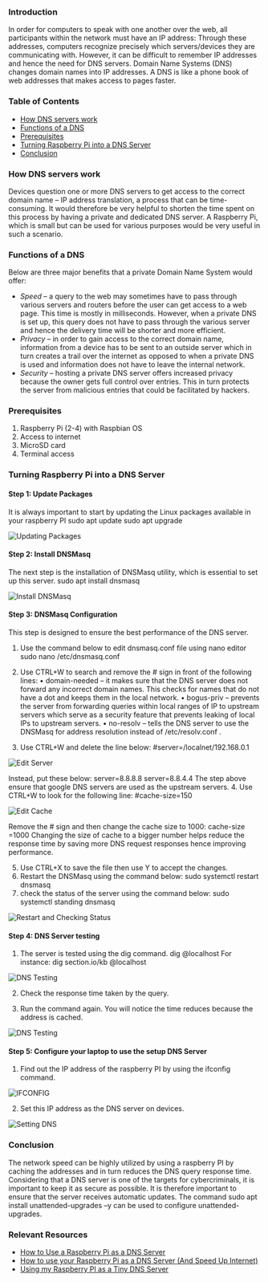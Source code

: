### Introduction

In order for computers to speak with one another over the web, all participants within the network must have an IP address: Through these addresses, computers recognize precisely which servers/devices they are communicating with. However, it can be difficult to remember IP addresses and hence the need for DNS servers. Domain Name Systems (DNS) changes domain names into IP addresses. A DNS is like a phone book of web addresses that makes access to pages faster. 

### Table of Contents
- [How DNS servers work](#how-dns-servers-work)
- [Functions of a DNS](#functions-of-a-dns)
- [Prerequisites](#prerequisites)
- [Turning Raspberry Pi into a DNS Server](#turning-raspberry-pi-into-a-dns-server)
- [Conclusion](#conclusion)

### How DNS servers work

Devices question one or more DNS servers to get access to the correct domain name – IP address translation, a process that can be time-consuming. It would therefore be very helpful to shorten the time spent on this process by having a private and dedicated DNS server. A Raspberry Pi, which is small but can be used for various purposes would be very useful in such a scenario.

### Functions of a DNS

Below are three major benefits that a private Domain Name System would offer:
- *Speed* – a query to the web may sometimes have to pass through various servers and routers before the user can get access to a web page. This time is mostly in milliseconds. However, when a private DNS is set up, this query does not have to pass through the various server and hence the delivery time will be shorter and more efficient.
- *Privacy* – in order to gain access to the correct domain name, information from a device has to be sent to an outside server which in turn creates a trail over the internet as opposed to when a private DNS is used and information does not have to leave the internal network.
- *Security* – hosting a private DNS server offers increased privacy because the owner gets full control over entries. This in turn protects the server from malicious entries that could be facilitated by hackers.

### Prerequisites

1.	Raspberry Pi (2-4) with Raspbian OS
2.	Access to internet
3.	MicroSD card
4.	Terminal access

### Turning Raspberry Pi into a DNS Server 

#### Step 1: Update Packages

It is always important to start by updating the Linux packages available in your raspberry PI
sudo apt update
sudo apt upgrade

![ Updating Packages](/engineering-education/setting-up-a-private-dns-server-with-raspberry-pi/update.png) 

#### Step 2: Install DNSMasq
The next step is the installation of DNSMasq utility, which is essential to set up this server.
sudo apt install dnsmasq
 
![ Install DNSMasq ](/engineering-education/setting-up-a-private-dns-server-with-raspberry-pi/install_dnsmasq.png)

#### Step 3: DNSMasq Configuration

This step is designed to ensure the best performance of the DNS server.
1.	Use the command below to edit dnsmasq.conf file using nano editor
sudo nano /etc/dnsmasq.conf
2.	Use CTRL+W to search and remove the # sign in front of the following lines:
•	domain-needed – it makes sure that the DNS server does not forward any incorrect domain names. This checks for names that do not have a dot and keeps them in the local network.
•	bogus-priv – prevents the server from forwarding queries within local ranges of IP to upstream servers which serve as a security feature that prevents leaking of local IPs to upstream servers. 
•	no-resolv – tells the DNS server to use the DNSMasq for address resolution instead of /etc/resolv.conf .

3.	Use CTRL+W and delete the line below: 
#server=/localnet/192.168.0.1
 
![ Edit Server ](/engineering-education/setting-up-a-private-dns-server-with-raspberry-pi/editconf_file.png)

Instead, put these below:
server=8.8.8.8
server=8.8.4.4
The step above ensure that google DNS servers are used as the upstream servers.
4. Use CTRL+W to look for the following line:
#cache-size=150
 
![ Edit Cache ](/engineering-education/setting-up-a-private-dns-server-with-raspberry-pi/editcache.png)

Remove the # sign and then change the cache size to 1000:
cache-size =1000
Changing the size of cache to a bigger number helps reduce the response time by saving more DNS request responses hence improving performance.

5. Use CTRL+X to save the file then use Y to accept the changes.
6. Restart the DNSMasq using the command below: 
sudo systemctl restart dnsmasq
7. check the status of the server using the command below:
sudo systemctl standing dnsmasq
 
![ Restart and Checking Status ](/engineering-education/setting-up-a-private-dns-server-with-raspberry-pi/status.png)

#### Step 4: DNS Server testing

1. The server is tested using the dig command.
dig <domain> @localhost
For instance:
dig section.io/kb @localhost
 
![ DNS Testing ](/engineering-education/setting-up-a-private-dns-server-with-raspberry-pi/responsetime1.png)

2. Check the response time taken by the query.

3. Run the command again.
You will notice the time reduces because the address is cached.
 
![ DNS Testing ](/engineering-education/setting-up-a-private-dns-server-with-raspberry-pi/responsetime2.png)

#### Step 5: Configure your laptop to use the setup DNS Server

1.	Find out the IP address of the raspberry PI by using the ifconfig command.
 
![ IFCONFIG ](/engineering-education/setting-up-a-private-dns-server-with-raspberry-pi/ipaddress.png)

2.	Set this IP address as the DNS server on devices.
 
![Setting DNS ](/engineering-education/setting-up-a-private-dns-server-with-raspberry-pi/setdns.png)

### Conclusion

The network speed can be highly utilized by using a raspberry PI by caching the addresses and in turn reduces the DNS query response time. Considering that a DNS server is one of the targets for cybercriminals, it is important to keep it as secure as possible. It is therefore important to ensure that the server receives automatic updates. The command sudo apt install unattended-upgrades –y can be used to configure unattended-upgrades.

### Relevant Resources
- [How to Use a Raspberry Pi as a DNS Server](https://www.deviceplus.com/raspberry-pi/how-to-use-a-raspberry-pi-as-a-dns-server/)
- [How to use your Raspberry Pi as a DNS Server (And Speed Up Internet)](https://raspberrytips.com/raspberry-pi-dns-server/)
- [Using my Raspberry PI as a Tiny DNS Server](https://samraza.medium.com/using-my-raspberry-pi-as-a-tiny-dns-server-83dc66fabc91)